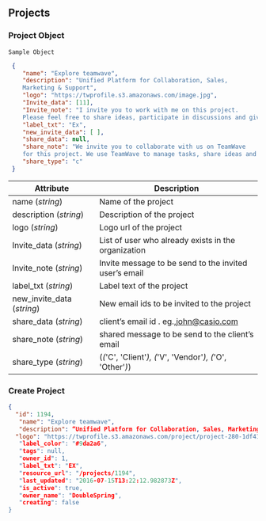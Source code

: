 ## Projects

### Project Object

```
Sample Object 
```

```json
 {
	"name": "Explore teamwave",
	"description": "Unified Platform for Collaboration, Sales, 
	Marketing & Support",
	"logo": "https://twprofile.s3.amazonaws.com/image.jpg",
	"Invite_data": [11],
	"Invite_note": "I invite you to work with me on this project. 
	Please feel free to share ideas, participate in discussions and give feedback. ",
	"label_txt": "Ex",
	"new_invite_data": [ ],
	"share_data": null,
	"share_note": "We invite you to collaborate with us on TeamWave 
	for this project. We use TeamWave to manage tasks, share ideas and discuss issues.",
	"share_type": "c"
 }
```
Attribute | Description
----------| ------------
name (*string*)| Name of the project
description (*string*)| Description of the project
logo (*string*)| Logo url of the project
Invite_data (*string*)| List of user who already exists in the organization
Invite_note (*string*)| Invite message to be send to the invited user’s email 
label_txt (*string*)| Label text of the project
new_invite_data (*string*)| New email ids to be invited to the project
share_data (*string*)| client’s email id . eg.,john@casio.com
share_note (*string*)| shared message to be send to the client’s email 
share_type (*string*)| (*(*'C', 'Client'*), (*'V', 'Vendor'*), (*'O', 'Other'*)*)

### Create Project

 ```json
{
   "id": 1194,
    "name": "Explore teamwave",
    "description": “Unified Platform for Collaboration, Sales, Marketing & Support”,
   "logo": "https://twprofile.s3.amazonaws.com/project/project-280-1df41b3a-1437-415c-ad77-be917d6ec3f8-image.jpg”,
    "label_color": "#9da2a6",
    "tags": null,
    "owner_id": 1,
    "label_txt": "EX",
    "resource_url": "/projects/1194",
    "last_updated": "2016-07-15T13:22:12.982873Z",
    "is_active": true,
    "owner_name": "DoubleSpring",
    "creating": false
}
```